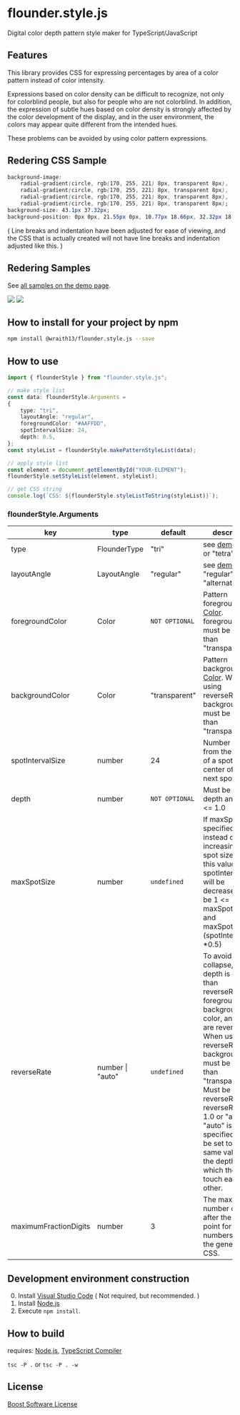 # flounder.style.js

Digital color depth pattern style maker for TypeScript/JavaScript

## Features

This library provides CSS for expressing percentages by area of ​​a color pattern instead of color intensity.

Expressions based on color density can be difficult to recognize, not only for colorblind people, but also for people who are not colorblind. In addition, the expression of subtle hues based on color density is strongly affected by the color development of the display, and in the user environment, the colors may appear quite different from the intended hues.

These problems can be avoided by using color pattern expressions.

## Redering CSS Sample

```css
background-image:
    radial-gradient(circle, rgb(170, 255, 221) 8px, transparent 8px),
    radial-gradient(circle, rgb(170, 255, 221) 8px, transparent 8px),
    radial-gradient(circle, rgb(170, 255, 221) 8px, transparent 8px),
    radial-gradient(circle, rgb(170, 255, 221) 8px, transparent 8px);
background-size: 43.1px 37.32px;
background-position: 0px 0px, 21.55px 0px, 10.77px 18.66px, 32.32px 18.66px;
```

( Line breaks and indentation have been adjusted for ease of viewing, and the CSS that is actually created will not have line breaks and indentation adjusted like this. )

## Redering Samples

See [all samples on the demo page](https://wraith13.github.io/flounder.style.js/demo.html).

![](./image/sample0.png)
![](./image/sample1.png)

## How to install for your project by npm

```sh
npm install @wraith13/flounder.style.js --save
```

## How to use

```typescript
import { flounderStyle } from "flounder.style.js";

// make style list
const data: flounderStyle.Arguments =
{
    type: "tri",
    layoutAngle: "regular",
    foregroundColor: "#AAFFDD",
    spotIntervalSize: 24,
    depth: 0.5,
};
const styleList = flounderStyle.makePatternStyleList(data);

// apply style list
const element = document.getElementById("YOUR-ELEMENT");
flounderStyle.setStyleList(element, styleList);

// get CSS string
console.log(`CSS: ${flounderStyle.styleListToString(styleList)}`);
```

### flounderStyle.Arguments

|key|type|default|description|
|---|---|---|---|
|type|FlounderType|"tri"|see [demo](./demo.html). "tri" or "tetra"|
|layoutAngle|LayoutAngle|"regular"|see [demo](./demo.html). "regular" or "alternative"|
|foregroundColor|Color|`NOT OPTIONAL`|Pattern foreground [CSS Color](https://developer.mozilla.org/en-US/docs/Web/CSS/color_value). foregroundColor must be other than "transparent".|
|backgroundColor|Color|"transparent"|Pattern background [CSS Color](https://developer.mozilla.org/en-US/docs/Web/CSS/color_value). When using reverseRate, backgroundColor must be other than "transparent".|
|spotIntervalSize|number|24|Number of pixels from the center of a spot to the center of the next spot.|
|depth|number|`NOT OPTIONAL`|Must be 0.0 <= depth and depth <= 1.0|
|maxSpotSize|number|`undefined`|If maxSpotSize is specified, instead of increasing the spot size beyond this value, spotIntervalSize will be decreased. Must be 1 <= maxSpotSize and maxSpotSize <= (spotIntervalSize *0.5)|
|reverseRate|number \| "auto" |`undefined`|To avoid pixel collapse, when depth is greater than reverseRate, the foreground color, background color, and depth are reversed. When using reverseRate, backgroundColor must be other than "transparent". Must be 0.0 <= reverseRate and reverseRate <= 1.0 or "auto". If "auto" is specified, it will be set to the same value as the depth at which the spots touch each other.|
|maximumFractionDigits|number|3|The maximum number of digits after the decimal point for numbers used in the generated CSS.|

## Development environment construction

0. Install [Visual Studio Code](https://code.visualstudio.com/) ( Not required, but recommended. )
1. Install [Node.js](https://nodejs.org/)
2. Execute `npm install`.

## How to build

requires: [Node.js](https://nodejs.org/), [TypeScript Compiler](https://www.npmjs.com/package/typescript)

`tsc -P .` or `tsc -P . -w`

## License

[Boost Software License](./LICENSE_1_0.txt)
